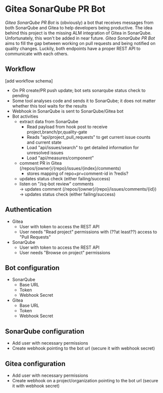 # Gitea SonarQube PR Bot

_Gitea SonarQube PR Bot_ is (obviously) a bot that receives messages from both SonarQube and Gitea to help developers 
being productive. The idea behind this project is the missing ALM integration of Gitea in SonarQube. Unfortunately, 
this won't be added in near future. _Gitea SonarQube PR Bot_ aims to fill the gap between working on pull requests and 
being notified on quality changes. Luckily, both endpoints have a proper REST API to communicate with each others.


## Workflow

[add workflow schema]

- On PR create/PR push update; bot sets sonarqube status check to pending
- Some tool analyses code and sends it to SonarQube; it does not matter whether this tool waits for the results
- Webhook in SonarQube is sent to SonarQube/Gitea bot
- Bot activities
    - extract data from SonarQube
        - Read payload from hook post to receive project,branch/pr,quality-gate
        - Reads "api/project_pull_requests" to get current issue counts and current state
        - Load "api/issues/search" to get detailed information for unresolved issues
        - Load "api/measures/component"
    - comment PR in Gitea (/repos/{owner}/{repo}/issues/{index}/comments)
        - stores mapping of repo+pr+comment-id in ?redis?
    - updates status check (either failing/success)
    - listen on "/sq-bot review" comments  
      -> updates comment (/repos/{owner}/{repo}/issues/comments/{id})  
      -> updates status check (either failing/success)


## Authentication

- Gitea
    - User with token to access the REST API
    - User needs "Read project" permissions with (??at least??) access to "Pull Requests"
- SonarQube
    - User with token to access the REST API
    - User needs "Browse on project" permissions


## Bot configuration

- SonarQube
    - Base URL
    - Token
    - Webhook Secret
- Gitea
    - Base URL
    - Token
    - Webhook Secret


## SonarQube configuration

- Add user with necessary permissions
- Create webhook pointing to the bot url (secure it with webhook secret)


## Gitea configuration

- Add user with necessary permissions
- Create webhook on a project/organization pointing to the bot url (secure it with webhook secret)
